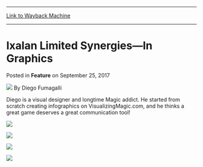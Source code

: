 
---
[Link to Wayback Machine](https://web.archive.org/web/20171001173920/https://magic.wizards.com/en/articles/archive/feature/ixalan-limited-synergies-graphics-2017-09-25)

[_metadata_:wayback_url]:- "https://magic.wizards.com/en/articles/archive/feature/ixalan-limited-synergies-graphics-2017-09-25"
[_metadata_:wayback_raw_url]:- "https://web.archive.org/web/20171001173920id_/https://magic.wizards.com/en/articles/archive/feature/ixalan-limited-synergies-graphics-2017-09-25"
[_metadata_:wayback_capture_timestamp]:- "2017-10-01 17:39:20+00:00"
[_metadata_:description]:- "Diego illustrates the synergies that will carry each tribe to victory in Ixalan Limited."
[_metadata_:generator]:- "Drupal 7 (http://drupal.org)"
---


Ixalan Limited Synergies—In Graphics
====================================



 Posted in **Feature**
 on September 25, 2017 






![](https://media.magic.wizards.com/styles/auth_small/public/images/person/authorpic_Diego-Fumagalli.jpg)
By Diego Fumagalli




 Diego is a visual designer and longtime Magic addict. He started from scratch creating infographics on VisualizingMagic.com, and he thinks a great game deserves a great communication tool! 






![](https://media.wizards.com/2017/images/daily/QqF7IPdwQr_DInosaurs.jpg)


![](https://media.wizards.com/2017/images/daily/oe6qumva3n_Merfolk.jpg)


![](https://media.wizards.com/2017/images/daily/7OdB9succ8_Pirates.jpg)


![](https://media.wizards.com/2017/images/daily/Il06Yy4oPv_Vampires.jpg)







